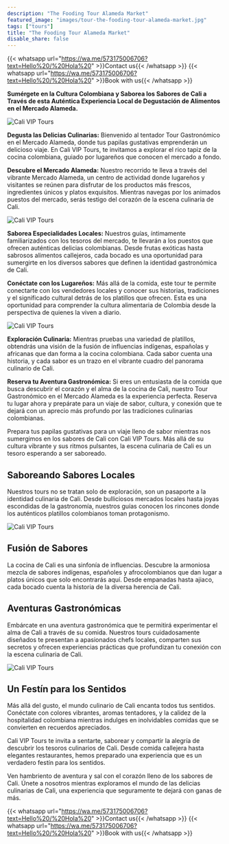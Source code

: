 ```yaml
---
description: "The Fooding Tour Alameda Market"
featured_image: "images/tour-the-fooding-tour-alameda-market.jpg"
tags: ["tours"]
title: "The Fooding Tour Alameda Market"
disable_share: false
---
```


{{< whatsapp url="https://wa.me/573175006706?text=Hello%20/%20Hola%20" >}}Contact us{{< /whatsapp >}}
{{< whatsapp url="https://wa.me/573175006706?text=Hello%20/%20Hola%20" >}}Book with us{{< /whatsapp >}}

**Sumérgete en la Cultura Colombiana y Saborea los Sabores de Cali a Través de esta Auténtica Experiencia Local de Degustación de Alimentos en el Mercado Alameda.**

![Cali VIP Tours](/images/tour-the-fooding-tour-alameda-market-1.jpg)

**Degusta las Delicias Culinarias:** Bienvenido al tentador Tour Gastronómico en el Mercado Alameda, donde tus papilas gustativas emprenderán un delicioso viaje. En Cali VIP Tours, te invitamos a explorar el rico tapiz de la cocina colombiana, guiado por lugareños que conocen el mercado a fondo.

**Descubre el Mercado Alameda:** Nuestro recorrido te lleva a través del vibrante Mercado Alameda, un centro de actividad donde lugareños y visitantes se reúnen para disfrutar de los productos más frescos, ingredientes únicos y platos exquisitos. Mientras navegas por los animados puestos del mercado, serás testigo del corazón de la escena culinaria de Cali.

![Cali VIP Tours](/images/tour-the-fooding-tour-alameda-market-2.jpg)

**Saborea Especialidades Locales:** Nuestros guías, íntimamente familiarizados con los tesoros del mercado, te llevarán a los puestos que ofrecen auténticas delicias colombianas. Desde frutas exóticas hasta sabrosos alimentos callejeros, cada bocado es una oportunidad para sumergirte en los diversos sabores que definen la identidad gastronómica de Cali.

**Conéctate con los Lugareños:** Más allá de la comida, este tour te permite conectarte con los vendedores locales y conocer sus historias, tradiciones y el significado cultural detrás de los platillos que ofrecen. Esta es una oportunidad para comprender la cultura alimentaria de Colombia desde la perspectiva de quienes la viven a diario.

![Cali VIP Tours](/images/tour-the-fooding-tour-alameda-market-3.jpg)

**Exploración Culinaria:** Mientras pruebas una variedad de platillos, obtendrás una visión de la fusión de influencias indígenas, españolas y africanas que dan forma a la cocina colombiana. Cada sabor cuenta una historia, y cada sabor es un trazo en el vibrante cuadro del panorama culinario de Cali.

**Reserva tu Aventura Gastronómica:** Si eres un entusiasta de la comida que busca descubrir el corazón y el alma de la cocina de Cali, nuestro Tour Gastronómico en el Mercado Alameda es la experiencia perfecta. Reserva tu lugar ahora y prepárate para un viaje de sabor, cultura, y conexión que te dejará con un aprecio más profundo por las tradiciones culinarias colombianas.

Prepara tus papilas gustativas para un viaje lleno de sabor mientras nos sumergimos en los sabores de Cali con Cali VIP Tours. Más allá de su cultura vibrante y sus ritmos pulsantes, la escena culinaria de Cali es un tesoro esperando a ser saboreado.

## Saboreando Sabores Locales

Nuestros tours no se tratan solo de exploración, son un pasaporte a la identidad culinaria de Cali. Desde bulliciosos mercados locales hasta joyas escondidas de la gastronomía, nuestros guías conocen los rincones donde los auténticos platillos colombianos toman protagonismo.

![Cali VIP Tours](/images/tour-the-fooding-tour-alameda-market-4.jpg)

## Fusión de Sabores

La cocina de Cali es una sinfonía de influencias. Descubre la armoniosa mezcla de sabores indígenas, españoles y afrocolombianos que dan lugar a platos únicos que solo encontrarás aquí. Desde empanadas hasta ajiaco, cada bocado cuenta la historia de la diversa herencia de Cali.

## Aventuras Gastronómicas

Embárcate en una aventura gastronómica que te permitirá experimentar el alma de Cali a través de su comida. Nuestros tours cuidadosamente diseñados te presentan a apasionados chefs locales, comparten sus secretos y ofrecen experiencias prácticas que profundizan tu conexión con la escena culinaria de Cali.

![Cali VIP Tours](/images/tour-the-fooding-tour-alameda-market-5.jpg)

## Un Festín para los Sentidos

Más allá del gusto, el mundo culinario de Cali encanta todos tus sentidos. Conéctate con colores vibrantes, aromas tentadores, y la calidez de la hospitalidad colombiana mientras indulges en inolvidables comidas que se convierten en recuerdos apreciados.

Cali VIP Tours te invita a sentarte, saborear y compartir la alegría de descubrir los tesoros culinarios de Cali. Desde comida callejera hasta elegantes restaurantes, hemos preparado una experiencia que es un verdadero festín para los sentidos.

Ven hambriento de aventura y sal con el corazón lleno de los sabores de Cali. Únete a nosotros mientras exploramos el mundo de las delicias culinarias de Cali, una experiencia que seguramente te dejará con ganas de más.

{{< whatsapp url="https://wa.me/573175006706?text=Hello%20/%20Hola%20" >}}Contact us{{< /whatsapp >}}
{{< whatsapp url="https://wa.me/573175006706?text=Hello%20/%20Hola%20" >}}Book with us{{< /whatsapp >}}
